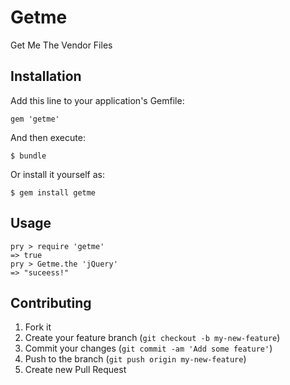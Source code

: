 # Getme

Get Me The Vendor Files

## Installation

Add this line to your application's Gemfile:

    gem 'getme'

And then execute:

    $ bundle

Or install it yourself as:

    $ gem install getme

## Usage

```
pry > require 'getme'
=> true
pry > Getme.the 'jQuery'
=> "suceess!"
```

## Contributing

1. Fork it
2. Create your feature branch (`git checkout -b my-new-feature`)
3. Commit your changes (`git commit -am 'Add some feature'`)
4. Push to the branch (`git push origin my-new-feature`)
5. Create new Pull Request
